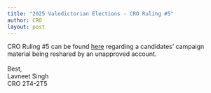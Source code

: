 ```yaml
---
title: "2025 Valedictorian Elections - CRO Ruling #5"
author: CRO
layout: post
---
```


CRO Ruling #5 can be found <a href="https://docs.google.com/document/d/1oBw9rbI2clfyJGLRz73waxcCYp3ptTQZBfkWizDZ21w/edit?tab=t.0">here</a> regarding a candidates’ campaign material being reshared by an unapproved account.
<br><br>
Best,<br>
Lavneet Singh<br>
CRO 2T4-2T5

